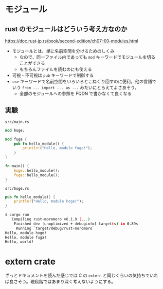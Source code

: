 # モジュール

## rust のモジュールはどういう考え方なのか

https://doc.rust-jp.rs/book/second-edition/ch07-00-modules.html

- モジュールとは、単に名前空間を分けるためのしくみ
  - なので、同一ファイル内であっても `mod` キーワードでモジュールを切ることができる
  - もちろんファイルを読むのにも使える
- 可視・不可視は `pub` キーワードで制御する
- `use` キーワードで名前空間をいろいろとこねくり回すのに便利。他の言語でいう `from ... import ... as ...` みたいにとらえてよさあそう。
  - 全部のモジュールへの参照を FQDN で書かなくて良くなる

## 実験

`src/main.rs`

```rust
mod hoge;

mod fuga {
    pub fn hello_module() {
        println!("Hello, module fuga!");
    }
}

fn main() {
    hoge::hello_module();
    fuga::hello_module();
}
```

`src/hoge.rs`

```rust
pub fn hello_module() {
    println!("Hello, module hoge!");
}
```

```sh
$ cargo run
   Compiling rust-moromoro v0.1.0 (...)
    Finished dev [unoptimized + debuginfo] target(s) in 0.89s
     Running `target/debug/rust-moromoro`
Hello, module hoge!
Hello, module fuga!
Hello, world!
```

# extern crate

ざっとドキュメントを読んだ感じでは C の `extern` と同じくらいの気持ちでいれば良さそう。現段階ではあまり深く考えないようにする。
